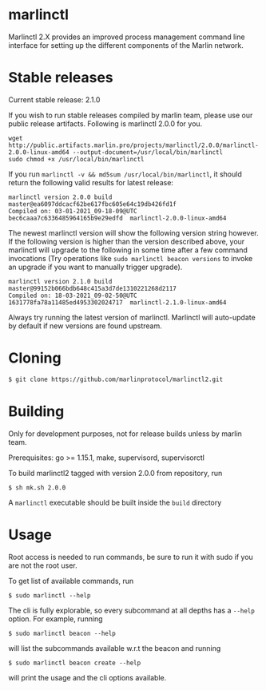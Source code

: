 # marlinctl

Marlinctl 2.X provides an improved process management command line interface for setting up the different components of the Marlin network.

# Stable releases

Current stable release: 2.1.0

If you wish to run stable releases compiled by marlin team, please use our public release artifacts. Following is marlinctl 2.0.0 for you.
```
wget http://public.artifacts.marlin.pro/projects/marlinctl/2.0.0/marlinctl-2.0.0-linux-amd64 --output-document=/usr/local/bin/marlinctl
sudo chmod +x /usr/local/bin/marlinctl
```
If you run `marlinctl -v && md5sum /usr/local/bin/marlinctl`, it should return the following valid results for latest release:
```
marlinctl version 2.0.0 build master@ea6097ddcacf62be617fbc605e64c19db426fd1f
Compiled on: 03-01-2021_09-18-09@UTC
bec6caaa7c6336485964165b9e29edfd  marlinctl-2.0.0-linux-amd64
```
The newest marlinctl version will show the following version string however. If the following version is higher than the version described above, your marlinctl will upgrade to the following in some time after a few command invocations (Try operations like `sudo marlinctl beacon versions` to invoke an upgrade if you want to manually trigger upgrade).
```
marlinctl version 2.1.0 build master@99152b066bdb648c415a3d7de1310221268d2117
Compiled on: 18-03-2021_09-02-50@UTC
1631778fa78a11485ed4953302024717  marlinctl-2.1.0-linux-amd64
```

Always try running the latest version of marlinctl. Marlinctl will auto-update by default if new versions are found upstream.


# Cloning

 ```sh
$ git clone https://github.com/marlinprotocol/marlinctl2.git
```

# Building

Only for development purposes, not for release builds unless by marlin team.

Prerequisites: go >= 1.15.1, make, supervisord, supervisorctl

To build marlinctl2 tagged with version 2.0.0 from repository, run
```
$ sh mk.sh 2.0.0
```
A `marlinctl` executable should be built inside the `build` directory

# Usage

Root access is needed to run commands, be sure to run it with sudo if you are not the root user.

To get list of available commands, run

```
$ sudo marlinctl --help
```

The cli is fully explorable, so every subcommand at all depths has a `--help` option. For example, running
```
$ sudo marlinctl beacon --help
```
will list the subcommands available w.r.t the beacon and running
```
$ sudo marlinctl beacon create --help
```
will print the usage and the cli options available.
